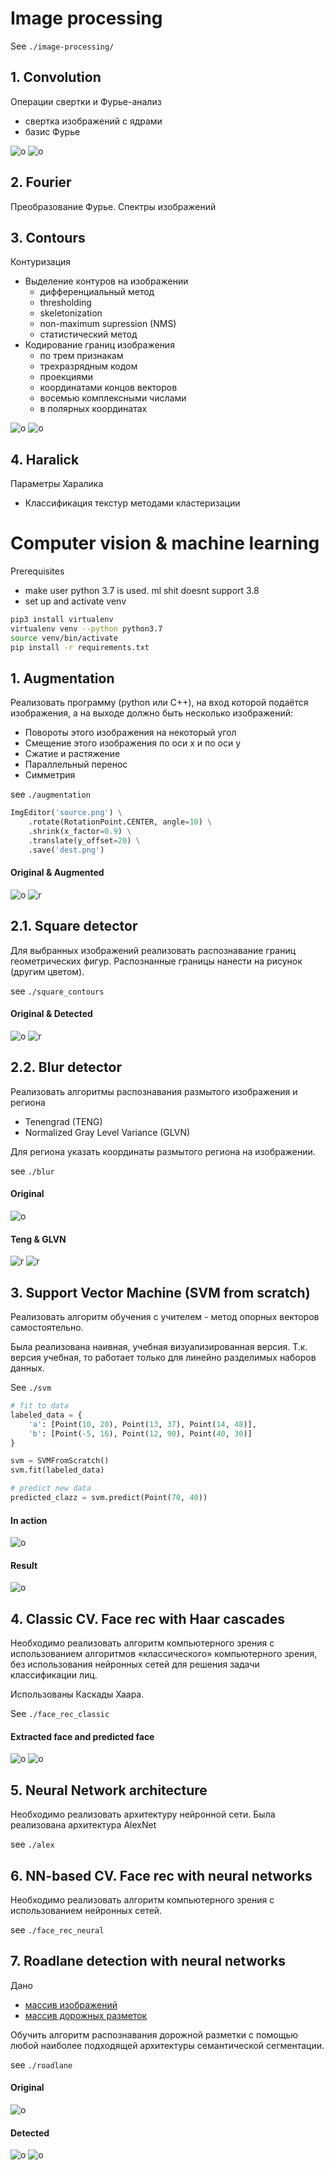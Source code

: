 # Image processing

See `./image-processing/`

## 1. Convolution

Операции свертки и Фурье-анализ    
- свертка изображений с ядрами
- базис Фурье
    
![o](image-processing/convolution/img/robin3.png) ![o](image-processing/convolution/img/robin3-p.png)
    
    
## 2. Fourier

Преобразование Фурье. Спектры изображений


## 3. Contours

Контуризация
- Выделение контуров на изображении
    - дифференциальный метод
    - thresholding
    - skeletonization
    - non-maximum supression (NMS)
    - статистический метод
- Кодирование границ изображения
    - по трем признакам
    - трехразрядным кодом
    - проекциями
    - координатами концов векторов
    - восемью комплексными числами
    - в полярных координатах
    
![o](image-processing/contours/boundaries_encoding/star.png) ![o](image-processing/contours/boundaries_encoding/pine5.jpg)
        
## 4. Haralick

Параметры Харалика
- Классификация текстур методами кластеризации
    
    
    
    
# Computer vision & machine learning

Prerequisites

- make user python 3.7 is used. ml shit doesnt support 3.8
- set up and activate venv
```bash
pip3 install virtualenv
virtualenv venv --python python3.7
source venv/bin/activate
pip install -r requirements.txt 
```





## 1. Augmentation

Реализовать программу (python или C++), на вход которой подаётся изображения, а на выходе должно быть несколько изображений:

- Повороты этого изображения на некоторый угол
- Смещение этого изображения по оси x и по оси y
- Сжатие и растяжение
- Параллельный перенос
- Симметрия

see `./augmentation`

```python
ImgEditor('source.png') \
    .rotate(RotationPoint.CENTER, angle=10) \
    .shrink(x_factor=0.9) \
    .translate(y_offset=20) \
    .save('dest.png')
```

#### Original & Augmented

![o](augmentation/face.png) ![r](augmentation/res.png)




## 2.1. Square detector

Для выбранных изображений реализовать распознавание границ геометрических фигур. 
Распознанные границы нанести на рисунок (другим цветом).

see `./square_contours`

#### Original & Detected

![o](square_contours/squares.jpg) ![r](square_contours/res.png)










## 2.2. Blur detector

Реализовать алгоритмы распознавания размытого изображения и региона
- Tenengrad (TENG)
- Normalized Gray Level Variance (GLVN)

Для региона указать координаты размытого региона на изображении.

see `./blur`

#### Original

![o](blur/original.png)

#### Teng & GLVN

![r](blur/teng-res.png) ![r](blur/glvn-res.png)




## 3. Support Vector Machine (SVM from scratch)

Реализовать алгоритм обучения с учителем - метод опорных векторов самостоятельно. 

Была реализована наивная, учебная визуализированная версия. 
Т.к. версия учебная, то работает только для линейно разделимых наборов данных.

See `./svm`

```python
# fit to data
labeled_data = {
    'a': [Point(10, 20), Point(13, 37), Point(14, 48)],
    'b': [Point(-5, 16), Point(12, 90), Point(40, 30)]
}

svm = SVMFromScratch()
svm.fit(labeled_data)

# predict new data
predicted_clazz = svm.predict(Point(70, 40))
```


#### In action

![o](svm/dots.gif)

#### Result

![o](svm/dots.png)






## 4. Classic CV. Face rec with Haar cascades

Необходимо реализовать алгоритм компьютерного зрения с использованием алгоритмов «классического» компьютерного зрения, 
без использования нейронных сетей для решения задачи классификации лиц.

Использованы Каскады Хаара.

See `./face_rec_classic`


#### Extracted face and predicted face

![o](face_rec_classic/p1.png) ![o](face_rec_classic/predict.png)






## 5. Neural Network architecture

Необходимо реализовать архитектуру нейронной сети. Была реализована архитектура AlexNet

see `./alex`




## 6. NN-based CV. Face rec with neural networks

Необходимо реализовать алгоритм компьютерного зрения с использованием нейронных сетей. 

see `./face_rec_neural`




## 7. Roadlane detection with neural networks

Дано
- [массив изображений](https://www.dropbox.com/s/rrh8lrdclzlnxzv/full_CNN_train.p?dl=0)
- [массив дорожных разметок](https://www.dropbox.com/s/ak850zqqfy6ily0/full_CNN_labels.p?dl=0)

Обучить алгоритм распознавания дорожной разметки с помощью любой наиболее подходящей архитектуры семантической сегментации.

see `./roadlane`

#### Original

![o](roadlane/original.gif)

#### Detected

![o](roadlane/merged.gif) ![o](roadlane/detected.gif)
